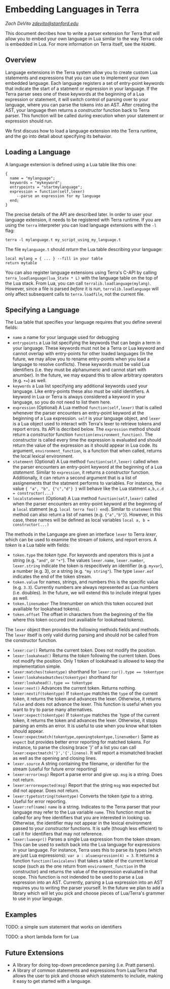 Embedding Languages in Terra
============================

_Zach DeVito <zdevito@stanford.edu>_

This document decribes how to write a parser extension for Terra that will allow you to embed your own language in Lua similar to the way Terra code is embedded in Lua. For more information on Terra itself, see the `README`.

Overview
--------

Language extensions in the Terra system allow you to create custom Lua statements and expressions that you can use to implement your own embedded language. Each language registers a set of entry-point keywords that indicate the start of a statment or expression in your language. If the Terra parser sees one of these keywords at the beginning of a Lua expression or statement, it will switch control of parsing over to your language, where you can  parse the tokens into an AST. After creating the AST, your language then returns a _constructor_ function back to Terra parser. This function will be called during execution when your statement or expression should run.

We first discuss how to load a language extension into the Terra runtime, and the go into detail about specifying its behavior.

Loading a Language
------------------
A language extension is defined using a Lua table like this one:

	{ 
	  name = "mylanguage";
	  keywords = "mykeyword";
	  entrypoints = "startmylanguage";
	  expression = function(self,lexer)
	     --parse an expression for my language
	  end;
	}

The precise details of the API are described later. In order to user your language extension, it needs to be registered with Terra runtime. If you are using the `terra` interpreter you can load language extensions with the `-l` flag:

	terra -l mylanguage.t my_script_using_my_language.t

The file `mylanguage.t` should _return_ the Lua table describing your language:

	local mylang = { ... } --fill in your table
	return mytable

You can also register language extensions using Terra's C-API by calling `terra_loadlanguage(lua_State * L)` with the language table on the top of the Lua stack. From Lua, you can call `terralib.loadlanguage(mylang)`. However, since a file is parsed _before_ it is run, `terralib.loadlanguage` will only affect subsequent calls to `terra.loadfile`, not the current file.

Specifying a Language
---------------------

The Lua table that specifies your language requires that you define several fields:

* `name` a name for your language used for debugging
* `entrypoints` a Lua list specifying the keywords that can begin a term in your language. These keywords must not be a Terra or Lua keyword and cannot overlap with entry-points for other loaded languages (In the future, we may allow you to rename entry-points when you load a language to resolve conflicts). These keywords must be valid Lua identifiers (i.e. they must be alphanumeric and cannot start with anumber). In the future, we may expand this to allow arbitrary operators (e.g. `+=`) as well.
* `keywords` a Lua list specifying any additional keywords used your language. Like entry-points these also must be valid identifiers. A keyword in Lua or Terra is always considered a keyword in your language, so you do not need to list them here. 
* `expression` (Optional) A Lua method `function(self,lexer)` that is called whenever the parser encounters an entry-point keyword at the beginning of a Lua expression. `self` is your language object, and `lexer` is a Lua object used to interact with Terra's lexer to retrieve tokens and report errors. Its API is decribed below. The `expression` method should return a _constructor_ function `function(environment_function)`. The constructor is called every time the expression is evaluated and should return the value of the expression as it should appear in Lua code.  Its argument, `environment_function`, is a function  that when called, returns the local lexical environment.
* `statement` (Optional) A Lua method `function(self,lexer)` called when the parser encounters an entry-point keyword at the beginning of a Lua _statement_. Similar to `expression`, it returns a constructor function. Additionally, it can return a second argument that is a list of assignements that the statment performs to variables. For instance, the value `{ "a", "b", {"c","d"} }` will behave like the Lua statment `a,b,c.d = constructor(...)`
* `localstatement` (Optional) A Lua method `function(self,lexer)` called when the parser encounters an entry-point keyword at the beginning of a `local` statment (e.g. `local terra foo() end`). Similar to `statement` this method can also return a list of names (e.g. `{"a","b"}`). However, in this case, these names will be defined as local variables `local a, b = constructor(...)`

The methods in the Language are given an interface `lexer` to Terra _lexer_, which can be used to examine the stream of _tokens_, and report errors.  A _token_ is a Lua table with fields:

* `token.type` the _token type_. For keywords and operators this is just a string (e.g. `"and"`, or `"+"`). The values `lexer.name`, `lexer.number`, `lexer.string` indicate the token is respecitively an identifier (e.g. `myvar`), a number (e.g. 3), or a string (e.g. `"my string"`). The type `lexer.eof` indicates the end of the token stream. 
* `token.value` for names, strings, and numbers this is the specific value (e.g. `3.3`). Currently numbers are always represented as Lua numbers (i.e. doubles). In the future, we will extend this to include integral types as well.
* `token.linenumber` The linenumber on which this token occured (not availiable for lookahead tokens).
* `token.offset` The offset in characters from the beginning of the file where this token occured (not availiable for lookahead tokens).

The `lexer` object then provides the following methods fields and methods. The `lexer` itself is only valid during parsing and should _not_ be called from the constructor function.

* `lexer:cur()` Returns the current _token_. Does not modify the position.
* `lexer:lookahead()` Returns the _token_ following the current token. Does not modify the position. Only 1 token of lookahead is allowed to keep the implementation simple.
* `lexer:matches(tokentype)` shorthand for `lexer:cur().type == tokentype`
* `lexer:lookaheadmatches(tokentype)` shorthand for `lexer:lookahead().type == tokentype`
* `lexer:next()` Advances the current token. Returns nothing.
* `lexer:nextif(tokentype)` If `tokentype` matches the `type` of the current token, it returns the token and advances the lexer. Otherwise, it returns `false` and does not advance the lexer. This function is useful when you want to try to parse many alternatives.
* `lexer:expect(tokentype)` If `tokentype` matches the `type of the current token, it returns the token and advances the lexer. Otherwise, it stops parsing an emits an error. It is useful to use when you know what token should appear.
* `lexer:expectmatch(tokentype,openingtokentype,linenumber)` Same as `expect` but provides better error reporting for matched tokens. For instance, to parse the closing brace '}' of a list you can call `lexer:expectmatch('}','{',lineno)`. It will report a mismatched bracket as well as the opening and closing lines.
* `lexer.source` A string containing the filename, or identifier for the stream (useful for future error reporting)
* `lexer:error(msg)` Report a parse error and give up. `msg` is a string. Does not return.
* `lexer:errorexpected(msg)` Report that the string `msg` was expected but did not appear. Does not return.
* `lexer:typetostring(tokentype)` Converts the token _type_ to a string. Useful for error reporting.
* `lexer:ref(name)` `name` is a string. Indicates to the Terra parser that your language may refer to the Lua variable `name`. This function must be called for any free identifiers that you are interested in looking up. Otherwise, the identifier may not appear in the lexical environment passed to your _constructor_ functions. It is safe (though less efficient) to call it for identifiers that may not  reference.
* `lexer:luaexpr()` Parses a single Lua expression from the token stream. This can be used to switch back into the Lua language for expressions in your language. For instance, Terra uses this to parse its types (which are just Lua expressions): `var a : aluaexpression(4) = 3`. It returns a function `function(lexicalenv)` that takes a table of the current lexical scope (such as the one return from `environment_function` in the constructor) and returns the value of the expression evaluated in that scope. This function is not indended to be used to parse a Lua expression into an AST. Currently, parsing a Lua expression into an AST requires you to writing the parser yourself. In the future we plan to add a library which will let you pick and choose pieces of Lua/Terra's grammer to use in your language.


Examples
--------

TODO: a simple sum statement that works on identifiers

TODO: a short lambda form for Lua

Future Extensions
-----------------

* A library for doing top-down precedence parsing (i.e. Pratt parsers). 
* A library of common statements and expressions from Lua/Terra that allows the user to pick and choose which statements to include, making it easy to get started with a language.




